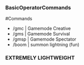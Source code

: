 ### BasicOperatorCommands
#Commands
- /gmc | Gamemode Creative
- /gms | Gamemode Survival
- /gmsp | Gamemode Spectator
- /boom | summon lightning (fun)
### EXTREMELY LIGHTWEIGHT
